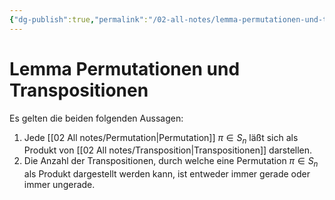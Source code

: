 ```yaml
---
{"dg-publish":true,"permalink":"/02-all-notes/lemma-permutationen-und-transpositionen/","dgHomeLink":true,"dgPassFrontmatter":false}
---
```


# Lemma Permutationen und Transpositionen

Es gelten die beiden folgenden Aussagen:

1. Jede [[02 All notes/Permutation|Permutation]] $\pi \in S_n$ läßt sich als Produkt von [[02 All notes/Transposition|Transpositionen]] darstellen.
2. Die Anzahl der Transpositionen, durch welche eine Permutation $\pi \in S_n$ als Produkt dargestellt werden kann, ist entweder immer gerade oder immer ungerade.